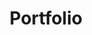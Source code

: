 ---
title: Portfolio
layout: portfolio

p1-title: Contentfnnl
p1-type: Web Application <br> Web Development
p1-image: contentfnnl
p1-description: Lorem, ipsum dolor sit amet consectetur adipisicing elit. Facere laborum nostrum nesciunt, error accusamus laboriosam nihil, quos nisi earum provident eius quasi labore voluptas rem.

p2-title: Dowling Best and Smith
p2-type: Web Development
p2-image: dbs
p2-description: Lorem, ipsum dolor sit amet consectetur adipisicing elit. Facere laborum nostrum nesciunt, error accusamus laboriosam nihil, quos nisi earum provident eius quasi labore voluptas rem.

p3-title: English with Eloquence
p3-type: Web Development
p3-image: ewe
p3-description: Lorem, ipsum dolor sit amet consectetur adipisicing elit. Facere laborum nostrum nesciunt, error accusamus laboriosam nihil, quos nisi earum provident eius quasi labore voluptas rem.

p4-title: Kent Formations
p4-type: Web Development
p4-image: kentformations
p4-description: Lorem, ipsum dolor sit amet consectetur adipisicing elit. Facere laborum nostrum nesciunt, error accusamus laboriosam nihil, quos nisi earum provident eius quasi labore voluptas rem.

p5-title: Cardan Fire
p5-type: Web Development
p5-image: cardanfire
p5-description: Lorem, ipsum dolor sit amet consectetur adipisicing elit. Facere laborum nostrum nesciunt, error accusamus laboriosam nihil, quos nisi earum provident eius quasi labore voluptas rem.
---